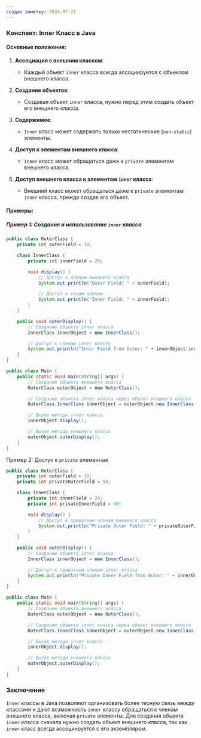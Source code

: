 ```yaml
---
создал заметку: 2024-07-21
---
```

### Конспект: Inner Класс в Java

#### Основные положения:

1. **Ассоциация с внешним классом**:
    
    - Каждый объект `inner` класса всегда ассоциируется с объектом внешнего класса.
2. **Создание объектов**:
    
    - Создавая объект `inner` класса, нужно перед этим создать объект его внешнего класса.
3. **Содержимое**:
    
    - `Inner` класс может содержать только нестатические (`non-static`) элементы.
4. **Доступ к элементам внешнего класса**:
    
    - `Inner` класс может обращаться даже к `private` элементам внешнего класса.
5. **Доступ внешнего класса к элементам `inner` класса**:
    
    - Внешний класс может обращаться даже к `private` элементам `inner` класса, прежде создав его объект.


#### Примеры:

##### Пример 1: Создание и использование `inner` класса

```java
public class OuterClass {
    private int outerField = 10;

    class InnerClass {
        private int innerField = 20;

        void display() {
            // Доступ к членам внешнего класса
            System.out.println("Outer Field: " + outerField);

            // Доступ к своим членам
            System.out.println("Inner Field: " + innerField);
        }
    }

    public void outerDisplay() {
        // Создание объекта inner класса
        InnerClass innerObject = new InnerClass();

        // Доступ к членам inner класса
        System.out.println("Inner Field from Outer: " + innerObject.innerField);
    }
}

public class Main {
    public static void main(String[] args) {
        // Создание объекта внешнего класса
        OuterClass outerObject = new OuterClass();

        // Создание объекта inner класса через объект внешнего класса
        OuterClass.InnerClass innerObject = outerObject.new InnerClass();

        // Вызов метода inner класса
        innerObject.display();

        // Вызов метода внешнего класса
        outerObject.outerDisplay();
    }
}
```

Пример 2: Доступ к `private` элементам
```java
public class OuterClass {
    private int outerField = 10;
    private int privateOuterField = 50;

    class InnerClass {
        private int innerField = 20;
        private int privateInnerField = 60;

        void display() {
            // Доступ к приватным членам внешнего класса
            System.out.println("Private Outer Field: " + privateOuterField);
        }
    }

    public void outerDisplay() {
        // Создание объекта inner класса
        InnerClass innerObject = new InnerClass();

        // Доступ к приватным членам inner класса
        System.out.println("Private Inner Field from Outer: " + innerObject.privateInnerField);
    }
}

public class Main {
    public static void main(String[] args) {
        // Создание объекта внешнего класса
        OuterClass outerObject = new OuterClass();

        // Создание объекта inner класса через объект внешнего класса
        OuterClass.InnerClass innerObject = outerObject.new InnerClass();

        // Вызов метода inner класса
        innerObject.display();

        // Вызов метода внешнего класса
        outerObject.outerDisplay();
    }
}
```

### Заключение

`Inner` классы в Java позволяют организовать более тесную связь между классами и дают возможность `inner` классу обращаться к членам внешнего класса, включая `private` элементы. Для создания объекта `inner` класса сначала нужно создать объект внешнего класса, так как `inner` класс всегда ассоциируется с его экземпляром.